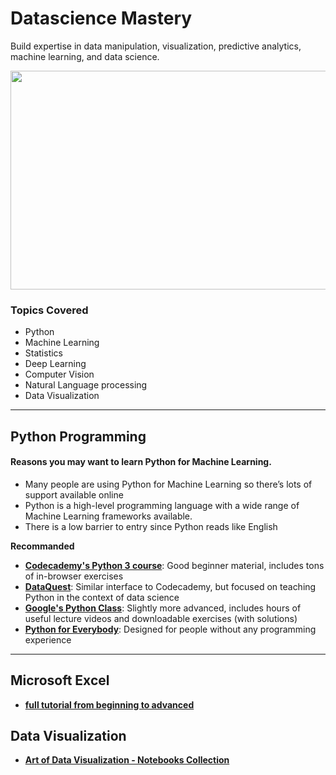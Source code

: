 # Datascience Mastery

Build expertise in data manipulation, visualization, predictive analytics, machine learning, and data science.

<img src="https://www.iimtindia.net/Blog/wp-content/uploads/2021/08/Data-Science-Future-scope.jpg" height=350 width=750>

### Topics Covered

- Python
- Machine Learning
- Statistics
- Deep Learning
- Computer Vision
- Natural Language processing
- Data Visualization

---

## Python Programming

#### Reasons you may want to learn Python for Machine Learning.

- Many people are using Python for Machine Learning so there’s lots of support available online
- Python is a high-level programming language with a wide range of Machine Learning frameworks available.
- There is a low barrier to entry since Python reads like English

**Recommanded**
- **[Codecademy's Python 3 course](https://www.codecademy.com/learn/learn-python-3)**: Good beginner material, includes tons of in-browser exercises
- **[DataQuest](https://dataquest.io/)**: Similar interface to Codecademy, but focused on teaching Python in the context of data science
- **[Google's Python Class](https://developers.google.com/edu/python/)**: Slightly more advanced, includes hours of useful lecture videos and downloadable exercises (with solutions)
- **[Python for Everybody](https://www.coursera.org/specializations/python)**: Designed for people without any programming experience

---
## Microsoft Excel

- **[full tutorial from beginning to advanced](https://edu.gcfglobal.org/en/excel/)**

## Data Visualization

- **[Art of Data Visualization - Notebooks Collection](https://www.kaggle.com/discussions/general/364289)**

